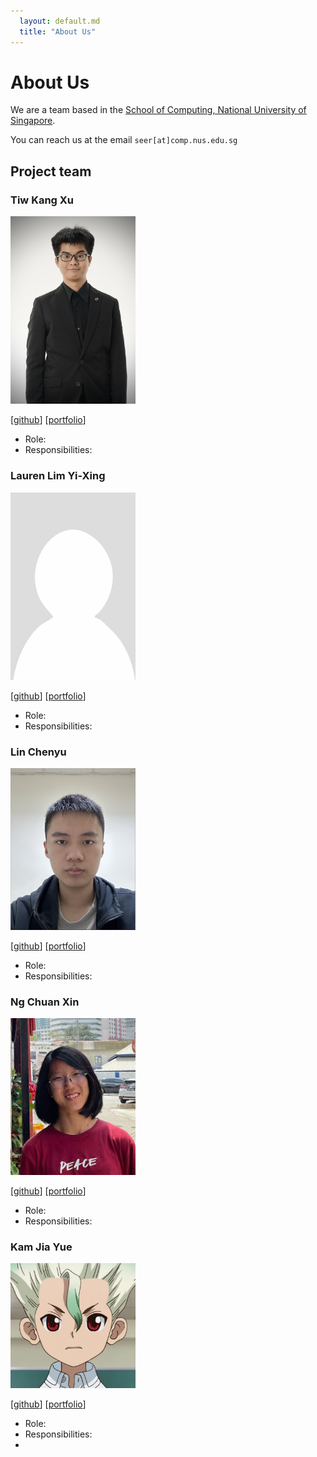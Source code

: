 ```yaml
---
  layout: default.md
  title: "About Us"
---
```


# About Us

We are a team based in the [School of Computing, National University of Singapore](http://www.comp.nus.edu.sg).

You can reach us at the email `seer[at]comp.nus.edu.sg`

## Project team

### Tiw Kang Xu

<img src="images/tiwkangxu.png" width="200px">

[[github](https://github.com/TiwKangXu)]
[[portfolio](team/tiwkangxu.md)]

* Role:
* Responsibilities:

### Lauren Lim Yi-Xing

<img src="images/laurenlim2112.png" width="200px">

[[github](http://github.com/laurenlim2112)]
[[portfolio](team/laurenlim2112.md)]

* Role:
* Responsibilities:

### Lin Chenyu

<img src="images/linchenyu2030s.png" width="200px">

[[github](http://github.com/linchenyu2030s)]
[[portfolio](team/linchenyu2030s.md)]

* Role:
* Responsibilities:

### Ng Chuan Xin

<img src="images/chuanxinng.png" width="200px">

[[github](http://github.com/ChuanXinNg)]
[[portfolio](team/chuanxinng.md)]

* Role:
* Responsibilities:

### Kam Jia Yue

<img src="images/kamjiayue.png" width="200px">

[[github](https://github.com/KamJiaYue)]
[[portfolio](team/kamjiayue.md)]

* Role:
* Responsibilities:
* 